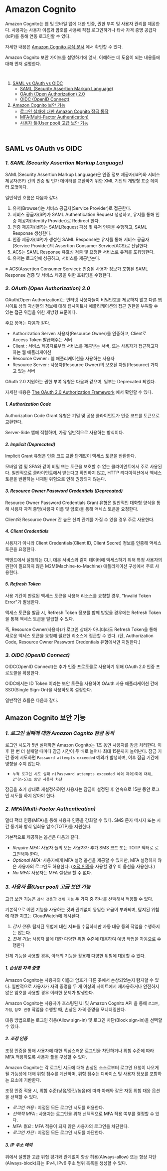 # Amazon Cognito

Amazon Cognito는 웹 및 모바일 앱에 대한 인증, 권한 부여 및 사용자 관리를 제공한다. 
사용자는 사용자 이름과 암호를 사용해 직접 로그인하거나 타사 자격 증명 공급자(IdP)를 통해 연동 로그인할 수 있다.

자세한 내용은 [Amazon Cognito 공식 문서](https://docs.aws.amazon.com/ko_kr/cognito/latest/developerguide/what-is-amazon-cognito.html) 에서 확인할 수 있다.

Amazon Cognito 보안 가이드를 설명하기에 앞서, 이해하는 데 도움이 되는 내용들에 대해 먼저 설명한다.

<br>

1. [SAML vs OAuth vs OIDC](https://github.com/aws-ss/amazon-cognito-security-best-practices#saml-vs-oauth-vs-oidc)
   * [SAML (Security Assertion Markup Language)](https://github.com/aws-ss/amazon-cognito-security-best-practices#1-saml-security-assertion-markup-language)
   * [OAuth (Open Authorization) 2.0](https://github.com/aws-ss/amazon-cognito-security-best-practices#2-oauth-open-authorization-20)
   * [OIDC (OpenID Connect)](https://github.com/aws-ss/amazon-cognito-security-best-practices#3-oidc-openid-connect)
2. [Amazon Cognito 보안 기능](https://github.com/aws-ss/amazon-cognito-security-best-practices#amazon-cognito-%EB%B3%B4%EC%95%88-%EA%B8%B0%EB%8A%A5)
   * [로그인 실패에 대한 Amazon Cognito 잠금 동작](https://github.com/aws-ss/amazon-cognito-security-best-practices#1-%EB%A1%9C%EA%B7%B8%EC%9D%B8-%EC%8B%A4%ED%8C%A8%EC%97%90-%EB%8C%80%ED%95%9C-amazon-cognito-%EC%9E%A0%EA%B8%88-%EB%8F%99%EC%9E%91)
   * [MFA(Multi-Factor Authentication)](https://github.com/aws-ss/amazon-cognito-security-best-practices#2-mfamulti-factor-authentication)
   * [사용자 풀(User pool) 고급 보안 기능](https://github.com/aws-ss/amazon-cognito-security-best-practices#3-%EC%82%AC%EC%9A%A9%EC%9E%90-%ED%92%80user-pool-%EA%B3%A0%EA%B8%89-%EB%B3%B4%EC%95%88-%EA%B8%B0%EB%8A%A5)

<br>

## SAML vs OAuth vs OIDC

### *1. SAML (Security Assertion Markup Language)*

SAML(Security Assertion Markup Language)은 인증 정보 제공자(IdP)와 서비스 제공자(SP) 간의 인증 및 인가 데이터를 교환하기 위한 XML 기반의 개방형 표준 데이터 포맷이다.

일반적인 흐름은 다음과 같다.

1. 유저(Browser)는 서비스 공급자(Service Provider)로 접근한다.
2. 서비스 공급자(SP)가 SAML Authentication Request 생성하고, 유저를 통해 인증 제공자(Identity Provider)로 Redirect 한다.
3. 인증 제공자(IdP)는 SAMLRequest 파싱 및 유저 인증을 수행하고, SAML Response 생성한다.
4. 인증 제공자(IdP)가 생성한 SAML Response는 유저를 통해 서비스 공급자(Service Provider)의 Assertion Consumer Service(ACS)로 전달한다.
5. ACS는 SAML Response 유효성 검증 및 요청한 서비스로 유저를 포워딩한다.
6. 유저는 로그인에 성공하고, 서비스를 제공받는다.

※ ACS(Assertion Consumer Service): 인증된 사용자 정보가 포함된 SAML Response 검증 및 서비스 제공을 위한 포워딩을 수행한다.


### *2. OAuth (Open Authorization) 2.0*

OAuth(Open Authorization)는 인터넷 사용자들이 비밀번호를 제공하지 않고 다른 웹사이트 상의 자신들의 정보에 대해 웹사이트나 애플리케이션의 접근 권한을 부여할 수 있는 접근 위임을 위한 개방형 표준이다.

주요 용어는 다음과 같다.

* Authorization Server: 사용자(Resource Owner)를 인증하고, Client로 Access Token 발급해주는 서버
* Client : 서비스 제공자로부터 서비스를 제공받는 서버, 또는 사용자가 접근하고자 하는 웹 애플리케이션
* Resource Owner : 웹 애플리케이션을 사용하는 사용자
* Resource Server : 사용자(Resource Owner)의 보호된 자원(Resource) 가지고 있는 서버


OAuth 2.0 지원하는 권한 부여 유형은 다음과 같으며, 일부는 Deprecated 되었다.

자세한 내용은 [The OAuth 2.0 Authorization Framework](https://datatracker.ietf.org/doc/html/rfc6749) 에서 확인할 수 있다.

#### ***1. Authorization Code***

Authorization Code Grant 유형은 기밀 및 공용 클라이언트가 인증 코드를 토큰으로 교환한다. 

Server-Side 앱에 적합하며, 가장 일반적으로 사용하는 방식이다.  


#### ***2. Implicit (Deprecated)***

Implicit Grant 유형은 인증 코드 교환 단계없이 액세스 토큰을 반환한다.

모바일 앱 및 SPA와 같이 비밀 또는 토큰을 보호할 수 없는 클라이언트에서 주로 사용된다. 
일반적으로 클라이언트에서 받는다고 확인하지 않고, HTTP 리다이렉션에서 액세스 토큰을 반환하는 내재된 위험으로 인해 권장되지 않는다.


#### ***3. Resource Owner Password Credentials (Deprecated)***

Resource Owner Password Credentials Grant 유형은 일반적인 대화형 양식을 통해 사용자 자격 증명(사용자 이름 및 암호)을 통해 액세스 토큰을 요청한다.

Client와 Resource Owner 간 높은 신뢰 관계를 가질 수 있을 경우 주로 사용한다.  


#### ***4. Client Credentials***

사용자가 아니라 Client Credentials(Client ID, Client Secret) 정보를 인증해 액세스 토큰을 요청한다.

백엔드에서 실행되는 CLI, 데몬 서비스와 같이 데이터에 액세스하기 위해 특정 사용자의 권한이 필요하지 않은 M2M(Machine-to-Machine) 애플리케이션 구성에서 주로 사용한다.


#### ***5. Refresh Token***

사용 기간이 만료된 액세스 토큰을 사용해 리소스를 요청할 경우, "Invalid Token Error"가 발생한다.

액세스 토큰을 발급 시, Refresh Token 정보를 함께 받았을 경우에는 Refresh Token을 통해 액세스 토큰을 발급할 수 있다.

즉, Resource Owner(사용자)가 로그인 상태가 아니더라도 Refresh Token을 통해 새로운 액세스 토큰을 요청해 필요한 리소스에 접근할 수 있다.
(단, Authorization Code, Resource Owner Password Credentials 유형에서만 지원한다.)


### *3. OIDC (OpenID Connect)*

OIDC(OpenID Connect)는 추가 인증 프로토콜로 사용하기 위해 OAuth 2.0 인증 프로토콜을 확장한다.

OIDC에서는 ID Token 이라는 보안 토큰을 사용하여 OAuth 사용 애플리케이션 간에 SSO(Single Sign-On)을 사용하도록 설정한다.

일반적인 흐름은 다음과 같다.


## Amazon Cognito 보안 기능

### *1. 로그인 실패에 대한 Amazon Cognito 잠금 동작*

로그인 시도가 5번 실패하면 Amazon Cognito는 1초 동안 사용자를 잠금 처리한다. 이후 한 번 더 실패할 때마다 잠금 시간이 두 배로 늘어나 최대 15분까지 늘어난다.
잠금 기간 중에 시도하면 `Password attempts exceeded` 예외가 발생하며, 이후 잠금 기간에 영향을 주지 않는다.

* `누적 로그인 시도 실패 n(Password attempts exceeded 예외 제외)회에 대해, 2^(n-5)초 동안 사용자 차단`

잠금을 초기 상태로 재설정하려면 사용자는 잠금이 설정된 후 연속으로 15분 동안 로그인 시도를 하지 않아야 한다.


### *2. MFA(Multi-Factor Authentication)*

멀티 팩터 인증(MFA)을 통해 사용자 인증을 강화할 수 있다. SMS 문자 메시지 또는 시간 동기화 방식 일회용 암호(TOTP)를 지원한다.

기본적으로 제공하는 옵션은 다음과 같다.
* *Require MFA:* 사용자 풀의 모든 사용자가 추가 SMS 코드 또는 TOTP 팩터로 로그인해야 한다.
* *Optional MFA:* 사용자에게 MFA 설정 옵션을 제공할 수 있지만, MFA 설정하지 않은 사용자의 로그인도 허용한다. ([조정 인증](https://docs.aws.amazon.com/ko_kr/cognito/latest/developerguide/cognito-user-pool-settings-adaptive-authentication.html)을 사용할 경우 이 옵션을 사용한다.) 
* *No MFA:* 사용자는 MFA 설정을 할 수 없다.


### *3. 사용자 풀(User pool) 고급 보안 기능*

고급 보안 기능은 `감사 전용`과 `전체 기능` 두 가지 중 하나를 선택해서 적용할 수 있다. 

기본적으로 어떤 기능을 사용하는 것과 관계없이 동일한 요금이 부과되며, 탐지된 위험에 대한 지표는 CloudWatch에 게시된다.

1. *감사 전용:* 탐지된 위험에 대한 지표를 수집하지만 자동 대응 등의 작업을 수행하지는 않는다.
2. *전체 기능:* 사용자 풀에 대한 다양한 위험 수준에 대응하여 예방 작업을 자동으로 수행한다


전체 기능을 사용할 경우, 아래의 기능을 활용해 다양한 위험에 대응할 수 있다.

#### *1. 손상된 자격 증명*

Amazon Cognito는 사용자의 이름과 암호가 다른 곳에서 손상되었는지 탐지할 수 있다. 
일반적으로 사용자가 자격 증명을 두 개 이상의 사이트에서 재사용하거나 안전하지 않은 암호를 사용할 경우 이러한 문제가 발생한다.

Amazon Cognito는 사용자가 호스팅된 UI 및 Amazon Cognito API 을 통해 `로그인`, `가입`, `암호 변경` 작업을 수행할 때, 손상된 자격 증명을 모니터링한다.

대응 방법으로는 로그인 허용(Allow sign-in) 및 로그인 차단(Block sign-in)을 선택할 수 있다.

#### *2. 조정 인증*

조정 인증을 통해 사용자에 대한 의심스러운 로그인을 차단하거나 위험 수준에 따라 MFA 적용하도록 사용자 풀을 구성할 수 있다.

Amazon Cognito는 각 로그인 시도에 대해 손상된 소스로부터 로그인 요청이 나오게 될 가능성에 대해 위험 점수를 계산하며, 위험 점수는 디바이스 및 사용자 정보를 포함하는 요소에 기반한다.

조정 인증 적용 시, 위험 수준(낮음/중간/높음)에 따라 아래와 같은 자동 위험 대응 옵션을 선택할 수 있다.
* *로그인 허용* : 지정된 모든 로그인 시도를 허용한다. 
* *선택적 MFA* : 사용자는 로그인을 위해 선택적으로 MFA 적용 여부를 결정할 수 있다.
* *MFA 필요* : MFA 적용이 되지 않은 사용자의 로그인을 차단한다.
* *로그인 차단* : 지정된 모든 로그인 시도를 차단한다.

#### *3. IP 주소 예외*

위에서 설명한 고급 위협 평가와 관계없이 항상 허용(Always-allow) 또는 항상 차단(Always-block)되는 IPv4, IPv6 주소 범위 목록을 생성할 수 있다.

